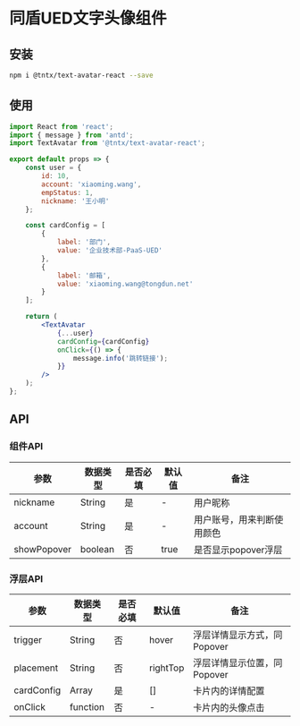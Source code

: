 # 同盾UED文字头像组件


## 安装
```bash
npm i @tntx/text-avatar-react --save
```

## 使用
```jsx
import React from 'react';
import { message } from 'antd';
import TextAvatar from '@tntx/text-avatar-react';

export default props => {
	const user = {
	    id: 10,
		account: 'xiaoming.wang',
		empStatus: 1,
		nickname: '王小明'	 
	};

	const cardConfig = [
		{
			label: '部门',
			value: '企业技术部-PaaS-UED'
		},
		{
			label: '邮箱',
			value: 'xiaoming.wang@tongdun.net'
		}
	];

	return (
		<TextAvatar
			{...user}
			cardConfig={cardConfig}
			onClick={() => {
				message.info('跳转链接');
			}}
		/>
	);
};
```

## API

### 组件API
|参数		    |数据类型			  |是否必填			|默认值			|备注						 |
|  ---- 	   |  ----  			| ----  		|  ----  		| ----						|
| nickname	   | String 			| 是 			| - 			| 用户昵称 					  |
| account 	   | String 			| 是 			| -				| 用户账号，用来判断使用颜色 	 |
| showPopover  | boolean 		    | 否			| true			| 是否显示popover浮层 	       |

### 浮层API
|参数		  |数据类型			  |是否必填			|默认值			|备注						 |
|  ---- 	 |  ----  			| ----  		|  ----  		| ----						|
| trigger	 | String 			| 否 			| hover 		| 浮层详情显示方式，同Popover   |
| placement 	| String 	    | 否 			| rightTop   	| 浮层详情显示位置，同Popover 	 |
| cardConfig  | Array 			| 是 			| []			| 卡片内的详情配置 				|
| onClick 	 | function 		| 否 			| -				| 卡片内的头像点击			 	|
